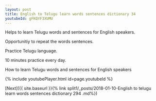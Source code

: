 ```yaml
---
layout: post
title: English to Telugu learn words sentences dictionary 34 
youtubeId: gFKQYF3XUMU
---
```

 
 
Helps to learn Telugu words and sentences for English speakers.

Opportunitiy to repeat the words sentences. 

Practice Telugu language. 
 
10 minutes practice every day. 
 
How to learn Telugu words and sentences for English speakers 
 
{% include youtubePlayer.html id=page.youtubeId %}
 
 
[Next]({{ site.baseurl }}{% link  split1/_posts/2018-01-10-English to telugu learn words sentences dictionary 294 .md%})
 
